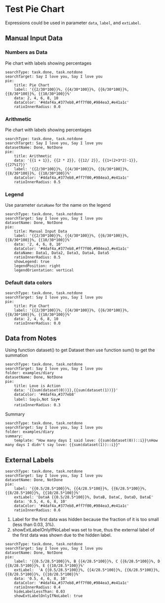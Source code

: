 # Test Pie Chart

Expressions could be used in parameter `data`, `label`, and `extLabel`.

## Manual Input Data

### Numbers as Data
Pie chart with labels showing percentages
``` tracker
searchType: task.done, task.notdone
searchTarget: Say I love you, Say I love you
pie:
    title: Pie Chart
    label: '{{2/30*100}}%, {{4/30*100}}%, {{6/30*100}}%, {{8/30*100}}%, {{10/30*100}}%'
    data: 2, 4, 6, 8, 10
    dataColor: '#4daf4a,#377eb8,#ff7f00,#984ea3,#e41a1c'
    ratioInnerRadius: 0.0
```

### Arithmetic

Pie chart with labels showing percentages
``` tracker
searchType: task.done, task.notdone
searchTarget: Say I love you, Say I love you
datasetName: Done, NotDone
pie:
    title: Arithmetic
    data: '{{1 + 1}}, {{2 * 2}}, {{12/ 2}}, {{1+(2+3*2)-1}}, {{27%17}}'
    label: '{{2/30*100}}%, {{4/30*100}}%, {{6/30*100}}%, {{8/30*100}}%, {{10/30*100}}%'
    dataColor: '#4daf4a,#377eb8,#ff7f00,#984ea3,#e41a1c'
    ratioInnerRadius: 0.5
```

### Legend

Use parameter `dataName` for the name on the legend
``` tracker
searchType: task.done, task.notdone
searchTarget: Say I love you, Say I love you
datasetName: Done, NotDone
pie:
    title: Manual Input Data
    label: '{{2/30*100}}%, {{4/30*100}}%, {{6/30*100}}%, {{8/30*100}}%, {{10/30*100}}%'
    data: '2, 4, 6, 8, 10'
    dataColor: '#4daf4a,#377eb8,#ff7f00,#984ea3,#e41a1c'
    dataName: Data1, Data2, Data3, Data4, Data5
    ratioInnerRadius: 0.5
    showLegend: true
    legendPosition: right
    legendOrientation: vertical	
```

### Default data colors
``` tracker
searchType: task.done, task.notdone
searchTarget: Say I love you, Say I love you
pie:
    title: Pie Chart
    label: '{{2/30*100}}%, {{4/30*100}}%, {{6/30*100}}%, {{8/30*100}}%, {{10/30*100}}%'
    data: 2, 4, 6, 8, 10
    ratioInnerRadius: 0.0
```

## Data from Notes

Using function dataset() to get Dataset then use function sum() to get the summation
``` tracker
searchType: task.done, task.notdone
searchTarget: Say I love you, Say I love you
folder: examples/diary
datasetName: Done, NotDone
pie:
    title: Love is Action
    data: '{{sum(dataset(0))}},{{sum(dataset(1))}}'
    dataColor: '#4daf4a,#377eb8'
    label: Say👍,Not Say💔
    ratioInnerRadius: 0.3
```

Summary
``` tracker
searchType: task.done, task.notdone
searchTarget: Say I love you, Say I love you
folder: examples/diary
summary:
    template: "How many days I said love: {{sum(dataset(0))::i}}\nHow many days I didn't say love: {{sum(dataset(1))::i}}"
```

## External Labels
``` tracker
searchType: task.done, task.notdone
searchTarget: Say I love you, Say I love you
datasetName: Done, NotDone
pie:
    label: '{{0.5/28.5*100}}%, {{4/28.5*100}}%, {{6/28.5*100}}%, {{8/28.5*100}}%, {{10/28.5*100}}%'
    extLabel: 'DataA {{0.5/28.5*100}}%, DataB, DataC, DataD, DataE'
    data: '0.5, 4, 6, 8, 10'
    dataColor: '#4daf4a,#377eb8,#ff7f00,#984ea3,#e41a1c'
    ratioInnerRadius: 0.6
```

1. Label for the first data was hidden because the fraction of it is too small (less than 0.03, 3%).
2. showExtLabelOnlyIfNoLabel was set to true, thus the external label of the first data was shown due to the hidden label.
``` tracker
searchType: task.done, task.notdone
searchTarget: Say I love you, Say I love you
datasetName: Done, NotDone
pie:
    label: '{{0.5/28.5*100}}%, B {{4/28.5*100}}%, C {{6/28.5*100}}%, D {{8/28.5*100}}%, E {{10/28.5*100}}%'
    extLabel:  'A {{0.5/28.5*100}}%, {{4/28.5*100}}%, {{6/28.5*100}}%, {{8/28.5*100}}%, {{10/28.5*100}}%'
    data: '0.5, 4, 6, 8, 10'
    dataColor: '#4daf4a,#377eb8,#ff7f00,#984ea3,#e41a1c'
    ratioInnerRadius: 0.4
    hideLabelLessThan: 0.03
    showExtLabelOnlyIfNoLabel: true
```
